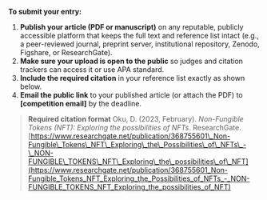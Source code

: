 **To submit your entry:**

1. **Publish your article (PDF or manuscript)** on any reputable, publicly accessible platform that keeps the full text and reference list intact (e.g., a peer-reviewed journal, preprint server, institutional repository, Zenodo, Figshare, or ResearchGate).
2. **Make sure your upload is open to the public** so judges and citation trackers can access it or use APA standard.
3. **Include the required citation** in your reference list exactly as shown below.
4. **Email the public link** to your published article (or attach the PDF) to **\[competition email]** by the deadline.

> **Required citation format**
> Oku, D. (2023, February). *Non-Fungible Tokens (NFT): Exploring the possibilities of NFTs*. ResearchGate. [https://www.researchgate.net/publication/368755601\_Non-Fungible\_Tokens\_NFT\_Exploring\_the\_Possibilities\_of\_NFTs\_-\_NON-FUNGIBLE\_TOKENS\_NFT\_Exploring\_the\_possibilities\_of\_NFT](https://www.researchgate.net/publication/368755601_Non-Fungible_Tokens_NFT_Exploring_the_Possibilities_of_NFTs_-_NON-FUNGIBLE_TOKENS_NFT_Exploring_the_possibilities_of_NFT)
